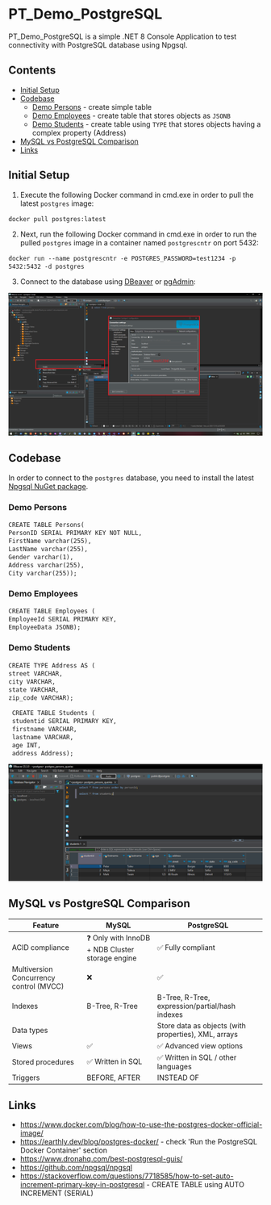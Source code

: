 # PT_Demo_PostgreSQL
PT_Demo_PostgreSQL is a simple .NET 8 Console Application to test connectivity with PostgreSQL database using Npgsql.

## Contents

- [Initial Setup](#initial-setup)
- [Codebase](#codebase)
    - [Demo Persons](#demo-persons) - create simple table
    - [Demo Employees](#demo-employees) - create table that stores objects as `JSONB`
    - [Demo Students](#demo-students) - create table using `TYPE` that stores objects having a complex property (Address)
- [MySQL vs PostgreSQL Comparison](#mysql-vs-postgresql-comparison)
- [Links](#links)

## Initial Setup

1. Execute the following Docker command in cmd.exe in order to pull the latest `postgres` image:

```
docker pull postgres:latest
```

2. Next, run the following Docker command in cmd.exe in order to run the pulled `postgres` image in a container named `postgrescntr` on port 5432:

```
docker run --name postgrescntr -e POSTGRES_PASSWORD=test1234 -p 5432:5432 -d postgres
```

3. Connect to the database using [DBeaver](https://dbeaver.io/download/) or [pgAdmin](https://www.pgadmin.org/download/):

![dbeaver-scrot](./res/scrot_dbeaver_connect.png)

## Codebase

In order to connect to the `postgres` database, you need to install the latest [Npgsql NuGet package](https://www.nuget.org/packages/Npgsql/).

### Demo Persons

```
CREATE TABLE Persons(
PersonID SERIAL PRIMARY KEY NOT NULL,
FirstName varchar(255),
LastName varchar(255),
Gender varchar(1),
Address varchar(255),
City varchar(255));
```

### Demo Employees

```
CREATE TABLE Employees (
EmployeeId SERIAL PRIMARY KEY,
EmployeeData JSONB);
```

### Demo Students

```
CREATE TYPE Address AS (
street VARCHAR,
city VARCHAR,
state VARCHAR,
zip_code VARCHAR);
```

```
 CREATE TABLE Students (
 studentid SERIAL PRIMARY KEY,
 firstname VARCHAR,
 lastname VARCHAR,
 age INT,
 address Address);
```

![type-address-in-students-table](./res/scrot_dbeaver_type-address-in-students-table.png)

## MySQL vs PostgreSQL Comparison

| Feature           | MySQL                                            | PostgreSQL                          |
| ----------------- | ------------------------------------------------ | ----------------------------------- |
| ACID compliance   | ❓ Only with InnoDB + NDB Cluster storage engine | ✅ Fully compliant                  |
| Multiversion Concurrency control (MVCC) | ❌                        | ✅                                  |
| Indexes           | B-Tree, R-Tree                                   | B-Tree, R-Tree, expression/partial/hash indexes |
| Data types        |                                                  | Store data as objects (with properties), XML, arrays
| Views             | ✅                                              | ✅ Advanced view options            |
| Stored procedures | ✅ Written in SQL                               | ✅ Written in SQL / other languages |
| Triggers          | BEFORE, AFTER                                    | INSTEAD OF                          |

## Links
- https://www.docker.com/blog/how-to-use-the-postgres-docker-official-image/
- https://earthly.dev/blog/postgres-docker/ - check 'Run the PostgreSQL Docker Container' section
- https://www.dronahq.com/best-postgresql-guis/
- https://github.com/npgsql/npgsql
- https://stackoverflow.com/questions/7718585/how-to-set-auto-increment-primary-key-in-postgresql - CREATE TABLE using AUTO INCREMENT (SERIAL)